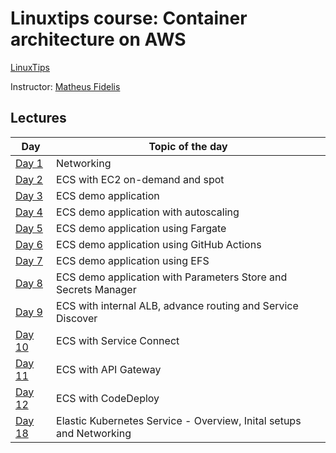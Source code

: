 # Linuxtips course:  Container architecture on AWS

[LinuxTips](https://linuxtips.io/treinamento/arquitetura-de-containers-na-aws/)

Instructor: [Matheus Fidelis](https://linktr.ee/fidelissauro)

## Lectures

| Day                               | Topic of the day                                                    |
|-----------------------------------|---------------------------------------------------------------------|
| [Day 1](day1/README.md)           | Networking                                                          |
| [Day 2](day2/README.md)           | ECS with EC2 on-demand and spot                                     |
| [Day 3](day3/README.md)           | ECS demo application                                                |
| [Day 4](day4/README.md)           | ECS demo application with autoscaling                               |
| [Day 5](day5/README.md)           | ECS demo application using Fargate                                  |
| [Day 6](day6/README.md)           | ECS demo application using GitHub Actions                           |
| [Day 7](day7/README.md)           | ECS demo application using EFS                                      |
| [Day 8](day8/README.md)           | ECS demo application with Parameters Store and Secrets Manager      |
| [Day 9](day9/README.md)           | ECS with internal ALB, advance routing and Service Discover         |
| [Day 10](day10/README.md)         | ECS with Service Connect                                            |
| [Day 11](day11/README.md)         | ECS with API Gateway                                                |
| [Day 12](day12/README.md)         | ECS with CodeDeploy                                                 |
| [Day 18](day18/README.md)         | Elastic Kubernetes Service - Overview, Inital setups and Networking |
